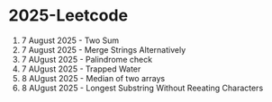 # 2025-Leetcode
1. 7 August 2025 - Two Sum
2. 7 August 2025 - Merge Strings Alternatively
3. 7 AUgust 2025 - Palindrome check
4. 7 AUgust 2025 - Trapped Water
5. 8 AUgust 2025 - Median of two arrays
6. 8 AUgust 2025 - Longest Substring Without Reeating Characters 
